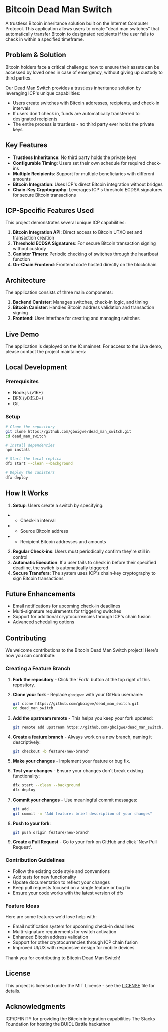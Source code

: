 # Bitcoin Dead Man Switch

A trustless Bitcoin inheritance solution built on the Internet Computer Protocol. This application allows users to create "dead man switches" that automatically transfer Bitcoin to designated recipients if the user fails to check in within a specified timeframe.

## Problem & Solution

Bitcoin holders face a critical challenge: how to ensure their assets can be accessed by loved ones in case of emergency, without giving up custody to third parties.

Our Dead Man Switch provides a trustless inheritance solution by leveraging ICP's unique capabilities:
- Users create switches with Bitcoin addresses, recipients, and check-in intervals
- If users don't check in, funds are automatically transferred to designated recipients
- The entire process is trustless - no third party ever holds the private keys

## Key Features

- **Trustless Inheritance**: No third party holds the private keys
- **Configurable Timing**: Users set their own schedule for required check-ins
- **Multiple Recipients**: Support for multiple beneficiaries with different amounts 
- **Bitcoin Integration**: Uses ICP's direct Bitcoin integration without bridges
- **Chain-Key Cryptography**: Leverages ICP's threshold ECDSA signatures for secure Bitcoin transactions

## ICP-Specific Features Used

This project demonstrates several unique ICP capabilities:

1. **Bitcoin Integration API**: Direct access to Bitcoin UTXO set and transaction creation
2. **Threshold ECDSA Signatures**: For secure Bitcoin transaction signing without custody
3. **Canister Timers**: Periodic checking of switches through the heartbeat function
4. **On-Chain Frontend**: Frontend code hosted directly on the blockchain

## Architecture

The application consists of three main components:

1. **Backend Canister**: Manages switches, check-in logic, and timing
2. **Bitcoin Canister**: Handles Bitcoin address validation and transaction signing
3. **Frontend**: User interface for creating and managing switches

## Live Demo

The application is deployed on the IC mainnet:
For access to the Live demo, please contact the project maintainers:

## Local Development

### Prerequisites
- Node.js (v16+)
- DFX (v0.15.0+)
- Git

### Setup
```bash
# Clone the repository
git clone https://github.com/gboigwe/dead_man_switch.git
cd dead_man_switch

# Install dependencies
npm install

# Start the local replica
dfx start --clean --background

# Deploy the canisters
dfx deploy
```

## How It Works

1. **Setup**: Users create a switch by specifying:
- - Check-in interval
- - Source Bitcoin address
- - Recipient Bitcoin addresses and amounts
2. **Regular Check-ins**: Users must periodically confirm they're still in control
3. **Automatic Execution**: If a user fails to check in before their specified deadline, the switch is automatically triggered
4. **Secure Transfers**: The system uses ICP's chain-key cryptography to sign Bitcoin transactions

## Future Enhancements

- Email notifications for upcoming check-in deadlines
- Multi-signature requirements for triggering switches
- Support for additional cryptocurrencies through ICP's chain fusion
- Advanced scheduling options

## Contributing

We welcome contributions to the Bitcoin Dead Man Switch project! Here's how you can contribute:

### Creating a Feature Branch

1. **Fork the repository** - Click the 'Fork' button at the top right of this repository.
2. **Clone your fork** - Replace `gboigwe` with your GitHub username:
   ```bash
   git clone https://github.com/gboigwe/dead_man_switch.git
   cd dead_man_switch
   ```
3. **Add the upstream remote** - This helps you keep your fork updated:
   ```bash
   git remote add upstream https://github.com/gboigwe/dead_man_switch.git
   ```

4. **Create a feature branch** - Always work on a new branch, naming it descriptively:
   ```bash
   git checkout -b feature/new-branch
   ```

5. **Make your changes** - Implement your feature or bug fix.

6. **Test your changes** - Ensure your changes don't break existing functionality:
   ```bash
   dfx start --clean --background
   dfx deploy
   ```

7. **Commit your changes** - Use meaningful commit messages:
   ```bash
   git add .
   git commit -m "Add feature: brief description of your changes"
   ```

8. **Push to your fork**:
   ```bash
   git push origin feature/new-branch
   ```

9. **Create a Pull Request** - Go to your fork on GitHub and click 'New Pull Request'.

### Contribution Guidelines

- Follow the existing code style and conventions
- Add tests for new functionality
- Update documentation to reflect your changes
- Keep pull requests focused on a single feature or bug fix
- Ensure your code works with the latest version of dfx

### Feature Ideas

Here are some features we'd love help with:

- Email notification system for upcoming check-in deadlines
- Multi-signature requirements for switch activation
- Enhanced Bitcoin address validation
- Support for other cryptocurrencies through ICP chain fusion
- Improved UI/UX with responsive design for mobile devices

Thank you for contributing to Bitcoin Dead Man Switch!

## License

This project is licensed under the MIT License - see the [LICENSE](LICENSE) file for details.

## Acknowledgments

ICP/DFINITY for providing the Bitcoin integration capabilities
The Stacks Foundation for hosting the BUIDL Battle hackathon

